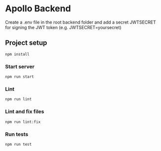 # Apollo Backend

Create a .env file in the root backend folder and add a secret JWTSECRET for signing the JWT token (e.g. JWTSECRET=yoursecret)
## Project setup
```
npm install
```

### Start server
```
npm run start
```

### Lint
```
npm run lint
```

### Lint and fix files
```
npm run lint:fix
```

### Run tests
```
npm run test
```

